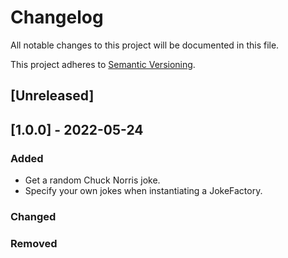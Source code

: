# Changelog
All notable changes to this project will be documented in this file.

This project adheres to [Semantic Versioning](https://semver.org/spec/v2.0.0.html).

## [Unreleased]

## [1.0.0] - 2022-05-24
### Added
- Get a random Chuck Norris joke.
- Specify your own jokes when instantiating a JokeFactory. 

### Changed

### Removed